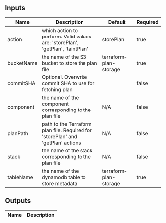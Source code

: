 <!-- markdownlint-disable -->

## Inputs

| Name | Description | Default | Required |
|------|-------------|---------|----------|
| action | which action to perform. Valid values are: 'storePlan', 'getPlan', 'taintPlan' | storePlan | true |
| bucketName | the name of the S3 bucket to store the plan file | terraform-plan-storage | true |
| commitSHA | Optional. Overwrite commit SHA to use for fetching plan |  | false |
| component | the name of the component corresponding to the plan file | N/A | false |
| planPath | path to the Terraform plan file. Required for 'storePlan' and 'getPlan' actions | N/A | false |
| stack | the name of the stack corresponding to the plan file | N/A | false |
| tableName | the name of the dynamodb table to store metadata | terraform-plan-storage | true |


## Outputs

| Name | Description |
|------|-------------|
<!-- markdownlint-restore -->
